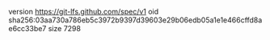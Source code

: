 version https://git-lfs.github.com/spec/v1
oid sha256:03aa730a786eb5c3972b9397d39603e29b06edb05a1e1e466cffd8ae6cc33be7
size 7298
